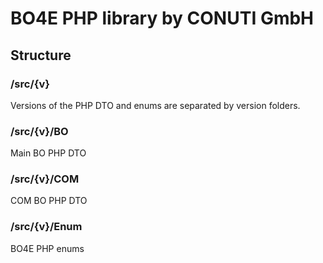 # BO4E PHP library by CONUTI GmbH 

## Structure

### /src/{v}
Versions of the PHP DTO and enums are separated by version folders. 

### /src/{v}/BO
Main BO PHP DTO 

### /src/{v}/COM
COM BO PHP DTO 

### /src/{v}/Enum
BO4E PHP enums

